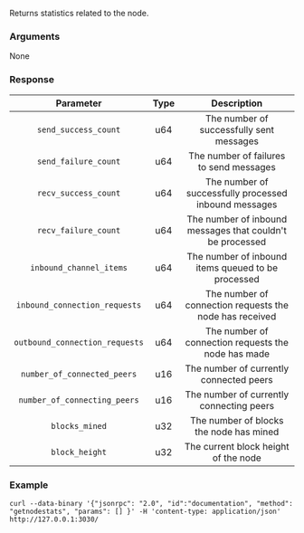 Returns statistics related to the node.

### Arguments

None

### Response

|            Parameter           | Type |                         Description                       |
|:------------------------------:|:----:|:---------------------------------------------------------:|
| `send_success_count`           | u64  | The number of successfully sent messages                  |
| `send_failure_count`           | u64  | The number of failures to send messages                   |
| `recv_success_count`           | u64  | The number of successfully processed inbound messages     |
| `recv_failure_count`           | u64  | The number of inbound messages that couldn't be processed |
| `inbound_channel_items`        | u64  | The number of inbound items queued to be processed        |
| `inbound_connection_requests`  | u64  | The number of connection requests the node has received   |
| `outbound_connection_requests` | u64  | The number of connection requests the node has made       |
| `number_of_connected_peers`    | u16  | The number of currently connected peers                   |
| `number_of_connecting_peers`   | u16  | The number of currently connecting peers                  |
| `blocks_mined`                 | u32  | The number of blocks the node has mined                   |
| `block_height`                 | u32  | The current block height of the node                      |

### Example
```ignore
curl --data-binary '{"jsonrpc": "2.0", "id":"documentation", "method": "getnodestats", "params": [] }' -H 'content-type: application/json' http://127.0.0.1:3030/
```
